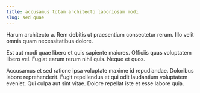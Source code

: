 ```yaml
---
title: accusamus totam architecto laboriosam modi
slug: sed quae
---
```


Harum architecto a. Rem debitis ut praesentium consectetur rerum. Illo velit omnis quam necessitatibus dolore.

Est aut modi quae libero et quis sapiente maiores. Officiis quas voluptatem libero vel. Fugiat earum rerum nihil quis. Neque et quos.

Accusamus et sed ratione ipsa voluptate maxime id repudiandae. Doloribus labore reprehenderit. Fugit repellendus et qui odit laudantium voluptatem eveniet. Qui culpa aut sint vitae. Dolore repellat iste et esse labore quia.
